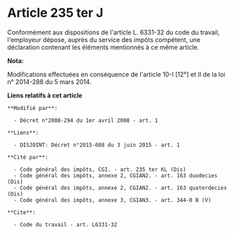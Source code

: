 # Article 235 ter J

Conformément aux dispositions de l'article L. 6331-32 du code du travail, l'employeur dépose, auprès du service des impôts
compétent, une déclaration contenant les éléments mentionnés à ce même article.

**Nota:**

Modifications effectuées en conséquence de l'article 10-I [12°] et II de la loi n° 2014-288 du 5 mars 2014.

**Liens relatifs à cet article**

	**Modifié par**:

	  - Décret n°2008-294 du 1er avril 2008 - art. 1

	**Liens**:

	  - DISJOINT: Décret n°2015-608 du 3 juin 2015 - art. 1

	**Cité par**:

	  - Code général des impôts, CGI. - art. 235 ter KL (Dis)
	  - Code général des impôts, annexe 2, CGIAN2. - art. 163 duodecies (Dis)
	  - Code général des impôts, annexe 2, CGIAN2. - art. 163 quaterdecies (Dis)
	  - Code général des impôts, annexe 3, CGIAN3. - art. 344-0 B (V)

	**Cite**:

	  - Code du travail - art. L6331-32
